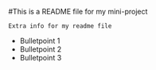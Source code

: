 #This is a README file for my mini-project

    Extra info for my readme file

* Bulletpoint 1
* Bulletpoint 2
* Bulletpoint 3